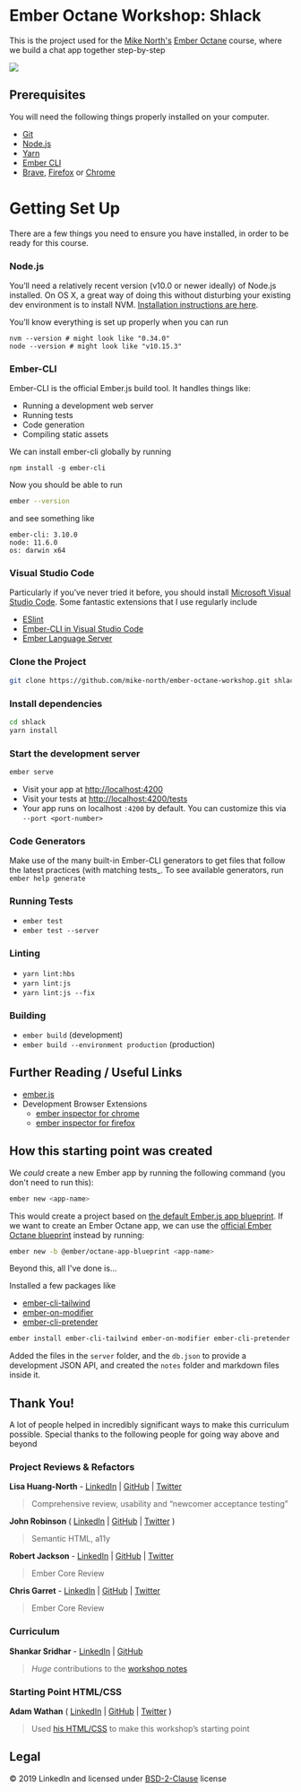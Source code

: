 # Ember Octane Workshop: Shlack

This is the project used for the <a title="Mike North's" href="https://github.com/mike-north">Mike North's</a> <a title="Ember Octane" href="https://emberjs.com/editions/octane/">Ember Octane</a> course, where we build a chat app together step-by-step

![](./notes/img/app.png)

## Prerequisites

You will need the following things properly installed on your computer.

- [Git](https://git-scm.com/)
- [Node.js](https://nodejs.org/)
- [Yarn](https://yarnpkg.com/)
- [Ember CLI](https://ember-cli.com/)
- [Brave](https://brave.com/), [Firefox](https://www.mozilla.org/en-US/firefox/) or [Chrome](https://google.com/chrome/)

# Getting Set Up

There are a few things you need to ensure you have installed, in order to be ready for this course.

### Node.js

You’ll need a relatively recent version (v10.0 or newer ideally) of Node.js installed. On OS X, a great way of doing this without disturbing your existing dev environment is to install NVM. [Installation instructions are here](https://github.com/creationix/nvm#installation).

You’ll know everything is set up properly when you can run

```
nvm --version # might look like "0.34.0"
node --version # might look like "v10.15.3"
```

### Ember-CLI

Ember-CLI is the official Ember.js build tool. It handles things like:

- Running a development web server
- Running tests
- Code generation
- Compiling static assets

We can install ember-cli globally by running

```
npm install -g ember-cli
```

Now you should be able to run

```sh
ember --version
```

and see something like

```
ember-cli: 3.10.0
node: 11.6.0
os: darwin x64
```

### Visual Studio Code

Particularly if you’ve never tried it before, you should install [Microsoft Visual Studio Code](https://code.visualstudio.com/). Some fantastic extensions that I use regularly include

- [ESlint](https://marketplace.visualstudio.com/items?itemName=dbaeumer.vscode-eslint)
- [Ember-CLI in Visual Studio Code](https://marketplace.visualstudio.com/items?itemName=felixrieseberg.vsc-ember-cli)
- [Ember Language Server](https://marketplace.visualstudio.com/items?itemName=emberjs.vscode-ember)

### Clone the Project

```sh
git clone https://github.com/mike-north/ember-octane-workshop.git shlack
```

### Install dependencies

```sh
cd shlack
yarn install
```

### Start the development server

```sh
ember serve
```

- Visit your app at [http://localhost:4200](http://localhost:4200)
- Visit your tests at [http://localhost:4200/tests](http://localhost:4200/tests)
- Your app runs on localhost `:4200` by default. You can customize this via `--port <port-number>`

### Code Generators

Make use of the many built-in Ember-CLI generators to get files that follow the latest practices (with matching tests\_. To see available generators, run `ember help generate`

### Running Tests

- `ember test`
- `ember test --server`

### Linting

- `yarn lint:hbs`
- `yarn lint:js`
- `yarn lint:js --fix`

### Building

- `ember build` (development)
- `ember build --environment production` (production)

## Further Reading / Useful Links

- [ember.js](https://emberjs.com/)
- Development Browser Extensions
  - [ember inspector for chrome](https://chrome.google.com/webstore/detail/ember-inspector/bmdblncegkenkacieihfhpjfppoconhi)
  - [ember inspector for firefox](https://addons.mozilla.org/en-US/firefox/addon/ember-inspector/)

## How this starting point was created

We _could_ create a new Ember app by running the following command (you don't need to run this):

```sh
ember new <app-name>
```

This would create a project based on [the default Ember.js app blueprint](https://github.com/ember-cli/ember-cli/tree/7d9fce01d8faa4ce69cc6a8aab6f7f07b6b88425/blueprints/app). If we want to create an Ember Octane app, we can use the [official Ember Octane blueprint](https://github.com/ember-cli/ember-octane-blueprint/tree/396992a0e0582a18fe718e888a57432aaafc46fe/packages/%40ember/octane-app-blueprint) instead by running:

```sh
ember new -b @ember/octane-app-blueprint <app-name>
```

Beyond this, all I've done is...

Installed a few packages like

- [ember-cli-tailwind](https://github.com/embermap/ember-cli-tailwind)
- [ember-on-modifier](https://github.com/buschtoens/ember-on-modifier)
- [ember-cli-pretender](https://github.com/rwjblue/ember-cli-pretender)

```sh
ember install ember-cli-tailwind ember-on-modifier ember-cli-pretender
```

Added the files in the `server` folder, and the `db.json` to provide a development JSON API, and created the `notes` folder and markdown files inside it.

## Thank You!

A lot of people helped in incredibly significant ways to make this curriculum possible. Special thanks to the following people for going way above and beyond

### Project Reviews & Refactors

**Lisa Huang-North** - [LinkedIn](https://www.linkedin.com/in/lisaychuang/) | [GitHub](https://github.com/lisaychuang) | [Twitter](https://twitter.com/lisaychuang)

> Comprehensive review, usability and “newcomer acceptance testing”

**John Robinson** ( [LinkedIn](https://www.linkedin.com/in/robomalo/) | [GitHub](http://github.com/robomalo) | [Twitter](http://twitter.com/robomalo) )

> Semantic HTML, a11y

**Robert Jackson** - [LinkedIn](https://www.linkedin.com/in/rwjblue/) | [GitHub](https://github.com/rwjblue) | [Twitter](https://twitter.com/rwjblue)

> Ember Core Review

**Chris Garret** - [LinkedIn](https://www.linkedin.com/in/pzuraq/) | [GitHub](https://github.com/pzuraq) | [Twitter](https://twitter.com/pzuraq)

> Ember Core Review

### Curriculum

**Shankar Sridhar** - [LinkedIn](https://linkedin.com/in/shankar123/) | [GitHub](https://github.com/shankarsridhar)

> _Huge_ contributions to the [workshop notes](./notes)

### Starting Point HTML/CSS

**Adam Wathan** ( [LinkedIn](https://www.linkedin.com/in/adam-wathan-9418984a/) | [GitHub](http://github.com/adamwathan) | [Twitter](https://twitter.com/adamwathan) )

> Used [his HTML/CSS](https://adamwathan.me/flex-layout-demo/) to make this workshop’s starting point

## Legal

&copy; 2019 LinkedIn and licensed under [BSD-2-Clause](https://opensource.org/licenses/BSD-2-Clause) license
